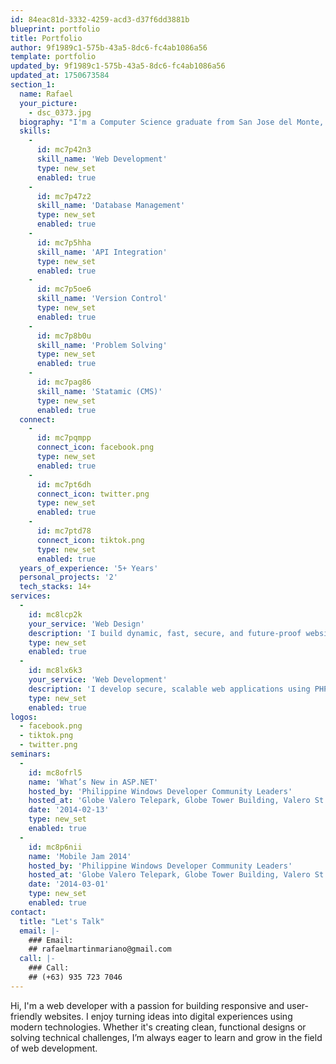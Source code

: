 ```yaml
---
id: 84eac81d-3332-4259-acd3-d37f6dd3881b
blueprint: portfolio
title: Portfolio
author: 9f1989c1-575b-43a5-8dc6-fc4ab1086a56
template: portfolio
updated_by: 9f1989c1-575b-43a5-8dc6-fc4ab1086a56
updated_at: 1750673584
section_1:
  name: Rafael
  your_picture:
    - dsc_0373.jpg
  biography: "I'm a Computer Science graduate from San Jose del Monte, Bulacan, Philippines. Married and blessed with one son, I live a simple life guided by my faith in Christ. With a passion for technology, I use my skills to build meaningful digital solutions and serve with purpose."
  skills:
    -
      id: mc7p42n3
      skill_name: 'Web Development'
      type: new_set
      enabled: true
    -
      id: mc7p47z2
      skill_name: 'Database Management'
      type: new_set
      enabled: true
    -
      id: mc7p5hha
      skill_name: 'API Integration'
      type: new_set
      enabled: true
    -
      id: mc7p5oe6
      skill_name: 'Version Control'
      type: new_set
      enabled: true
    -
      id: mc7p8b0u
      skill_name: 'Problem Solving'
      type: new_set
      enabled: true
    -
      id: mc7pag86
      skill_name: 'Statamic (CMS)'
      type: new_set
      enabled: true
  connect:
    -
      id: mc7pqmpp
      connect_icon: facebook.png
      type: new_set
      enabled: true
    -
      id: mc7pt6dh
      connect_icon: twitter.png
      type: new_set
      enabled: true
    -
      id: mc7ptd78
      connect_icon: tiktok.png
      type: new_set
      enabled: true
  years_of_experience: '5+ Years'
  personal_projects: '2'
  tech_stacks: 14+
services:
  -
    id: mc8lcp2k
    your_service: 'Web Design'
    description: 'I build dynamic, fast, secure, and future-proof websites using PHP, Laravel, Statamic, and TailwindCSS. Whether it’s a custom CMS, business site, or modern web app, I focus on performance, clean code, and scalable architecture that grows with your needs.'
    type: new_set
    enabled: true
  -
    id: mc8lx6k3
    your_service: 'Web Development'
    description: 'I develop secure, scalable web applications using PHP, Laravel, Blade, HTML, CSS, JavaScript, TailwindCSS, and Bootstrap. From custom dashboards to SaaS platforms, I focus on building efficient systems that are both robust and user-friendly. With strong attention to performance, security, and code quality, I deliver modern web solutions tailored to solve real business problems and ready to grow with your needs.'
    type: new_set
    enabled: true
logos:
  - facebook.png
  - tiktok.png
  - twitter.png
seminars:
  -
    id: mc8ofrl5
    name: 'What’s New in ASP.NET'
    hosted_by: 'Philippine Windows Developer Community Leaders'
    hosted_at: 'Globe Valero Telepark, Globe Tower Building, Valero St., Makati City, NCR'
    date: '2014-02-13'
    type: new_set
    enabled: true
  -
    id: mc8p6nii
    name: 'Mobile Jam 2014'
    hosted_by: 'Philippine Windows Developer Community Leaders'
    hosted_at: 'Globe Valero Telepark, Globe Tower Building, Valero St., Makati City, NCR'
    date: '2014-03-01'
    type: new_set
    enabled: true
contact:
  title: "Let's Talk"
  email: |-
    ### Email:
    ## rafaelmartinmariano@gmail.com
  call: |-
    ### Call:
    ## (+63) 935 723 7046
---
```

Hi, I'm a web developer with a passion for building responsive and user-friendly websites. I enjoy turning ideas into digital experiences using modern technologies. Whether it's creating clean, functional designs or solving technical challenges, I’m always eager to learn and grow in the field of web development.